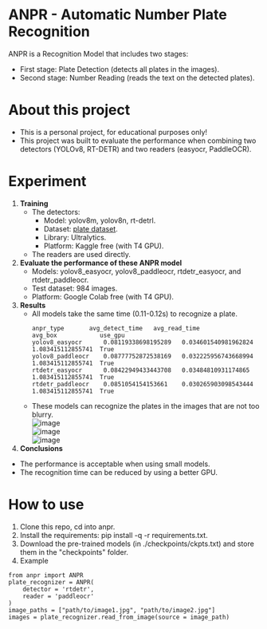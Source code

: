 # ANPR - Automatic Number Plate Recognition
ANPR is a Recognition Model that includes two stages:
- First stage: Plate Detection (detects all plates in the images).
- Second stage: Number Reading (reads the text on the detected plates).
# About this project
- This is a personal project, for educational purposes only!
- This project was built to evaluate the performance when combining two detectors (YOLOv8, RT-DETR) and two readers (easyocr, PaddleOCR).
# Experiment
1. **Training**
    - The detectors:
        - Model: yolov8m, yolov8n, rt-detrl.
        - Dataset: [plate dataset](https://universe.roboflow.com/anpr-bccrx/anpr-bpzor).
        - Library: Ultralytics.
        - Platform: Kaggle free (with T4 GPU).
    - The readers are used directly.
2. **Evaluate the performance of these ANPR model**
    - Models: yolov8_easyocr, yolov8_paddleocr, rtdetr_easyocr, and rtdetr_paddleocr.
    - Test dataset: 984 images.
    - Platform: Google Colab free (with T4 GPU).
3. **Results**
    - All models take the same time (0.11-0.12s) to recognize a plate.
        ```
        anpr_type	    avg_detect_time	  avg_read_time	         avg_box	        use_gpu
        yolov8_easyocr	    0.08119338698195289	  0.034601540981962824	 1.083415112855741	True
        yolov8_paddleocr    0.08777752872538169	  0.032225956743668994	 1.083415112855741	True
        rtdetr_easyocr	    0.08422949433443708	  0.03484810931174865	 1.083415112855741	True
        rtdetr_paddleocr    0.0851054154153661	  0.030265903098543444	 1.083415112855741	True
        ```
    - These models can recognize the plates in the images that are not too blurry. \
    ![image](https://github.com/tomsawyer0224/anpr/assets/130035084/98f7c359-b211-4e8c-aeff-5a5da70df00e) \
    ![image](https://github.com/tomsawyer0224/anpr/assets/130035084/f15c5095-2308-4044-bd67-048e6c87b784) \
    ![image](https://github.com/tomsawyer0224/anpr/assets/130035084/b75f8696-c2a4-470d-8c47-f13448178a3c)
3. **Conclusions**
- The performance is acceptable when using small models.
- The recognition time can be reduced by using a better GPU.
# How to use
1. Clone this repo, cd into anpr.
2. Install the requirements: pip install -q -r requirements.txt.
3. Download the pre-trained models (in ./checkpoints/ckpts.txt) and store them in the "checkpoints" folder.
4. Example
```
from anpr import ANPR
plate_recognizer = ANPR(
    detector = 'rtdetr',
    reader = 'paddleocr'
)
image_paths = ["path/to/image1.jpg", "path/to/image2.jpg"]
images = plate_recognizer.read_from_image(source = image_path)
```

